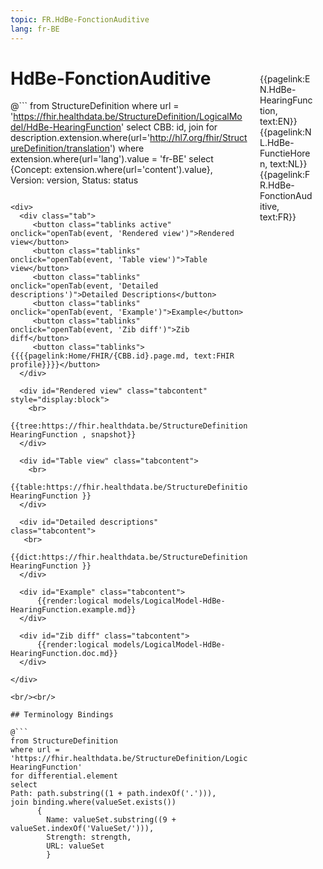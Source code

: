 ```yaml
---
topic: FR.HdBe-FonctionAuditive
lang: fr-BE
---
```


<div style="float:right;width:85px;padding:10px;margin:10">
<p>{{pagelink:EN.HdBe-HearingFunction, text:EN}}  {{pagelink:NL.HdBe-FunctieHoren, text:NL}}  {{pagelink:FR.HdBe-FonctionAuditive, text:FR}}<p>
</div>

# HdBe-FonctionAuditive



@```
from StructureDefinition
where url = 'https://fhir.healthdata.be/StructureDefinition/LogicalModel/HdBe-HearingFunction'
select 
CBB: id,
join for description.extension.where(url='http://hl7.org/fhir/StructureDefinition/translation') where extension.where(url='lang').value = 'fr-BE' select {Concept: extension.where(url='content').value}, 
Version: version,
Status: status
```

<div>
  <div class="tab">
     <button class="tablinks active" onclick="openTab(event, 'Rendered view')">Rendered view</button>
     <button class="tablinks" onclick="openTab(event, 'Table view')">Table view</button>
     <button class="tablinks" onclick="openTab(event, 'Detailed descriptions')">Detailed Descriptions</button>
     <button class="tablinks" onclick="openTab(event, 'Example')">Example</button>
     <button class="tablinks" onclick="openTab(event, 'Zib diff')">Zib diff</button>
     <button class="tablinks">{{{{pagelink:Home/FHIR/{CBB.id}.page.md, text:FHIR profile}}}}</button>
  </div>

  <div id="Rendered view" class="tabcontent" style="display:block">
    <br>
      {{tree:https://fhir.healthdata.be/StructureDefinition/LogicalModel/HdBe-HearingFunction , snapshot}}
  </div>

  <div id="Table view" class="tabcontent">
    <br>
      {{table:https://fhir.healthdata.be/StructureDefinition/LogicalModel/HdBe-HearingFunction }}
  </div>

  <div id="Detailed descriptions" class="tabcontent">
   <br>
      {{dict:https://fhir.healthdata.be/StructureDefinition/LogicalModel/HdBe-HearingFunction }}
  </div>

  <div id="Example" class="tabcontent">
      {{render:logical models/LogicalModel-HdBe-HearingFunction.example.md}}
  </div>

  <div id="Zib diff" class="tabcontent">
      {{render:logical models/LogicalModel-HdBe-HearingFunction.doc.md}}
  </div>

</div>

<br/><br/> 

## Terminology Bindings

@```
from StructureDefinition
where url = 'https://fhir.healthdata.be/StructureDefinition/LogicalModel/HdBe-HearingFunction'
for differential.element
select
Path: path.substring((1 + path.indexOf('.'))),
join binding.where(valueSet.exists())
      { 
        Name: valueSet.substring((9 + valueSet.indexOf('ValueSet/'))),
        Strength: strength,
        URL: valueSet
        }
```  